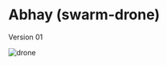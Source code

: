 # Abhay (swarm-drone)
Version 01

<img src="https://media.licdn.com/dms/image/v2/D5622AQHD-F_JfmLPdA/feedshare-shrink_2048_1536/feedshare-shrink_2048_1536/0/1691661474251?e=1735171200&v=beta&t=rTlhAj40o_w2o96LnSxi5rth8MU_vmxMKezhF_6oUiY" alt="drone">

